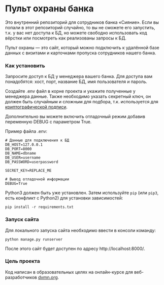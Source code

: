 # Пульт охраны банка

Это внутренний репозиторий для сотрудников банка «Сияние».
Если вы попали в этот репозиторий случайно, то вы не сможете его запустить,
т.к. у вас нет доступа к БД, но можете свободно использовать код вёрстки или посмотреть как реализованы запросы к БД.

Пульт охраны — это сайт, который можно подключить к удалённой базе данных с визитами и карточками пропуска сотрудников нашего банка.

### Как установить

Запросите доступ к БД у менеджера вашего банка.
Для доступа вам понадобятся: хост, порт, название БД, имя пользователя и пароль.


Создайте .env файл в корне проекта и укажите полученные у менеджера данные.
Также необходимо указать секретный ключ, он должен быть случайным и сложным для подбора,
т.к. используется для [криптографической подписи](https://djbook.ru/rel1.9/topics/signing.html).

Дополнительно вы можете включить отладочный режим добавив переменную DEBUG с параметром True.

Пример файла .env:
```
# Данные для подключения к БД
DB_HOST=127.0.0.1
DB_PORT=8000
DB_NAME=dbname
DB_USER=username
DB_PASSWORD=userpassword

SECRET_KEY=REPLACE_ME

# Вывод отладочной информации
DEBUG=True
```

Python3 должен быть уже установлен. 
Затем используйте `pip` (или `pip3`, есть конфликт с Python2) для установки зависимостей:
```
pip install -r requirements.txt
```

### Запуск сайта

Для локального запуска сайта необходимо ввести в консоли команду:
```
python manage.py runserver
```
После этого сайт будет доступен по адресу http://localhost:8000/.

### Цель проекта

Код написан в образовательных целях на онлайн-курсе для веб-разработчиков [dvmn.org](https://dvmn.org/).